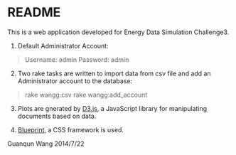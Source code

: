 # README

This is a web application developed for Energy Data Simulation Challenge3.

1. Default Administrator Account:
> Username: admin
> Password: admin

2. Two rake tasks are written to import data from csv file and add an Administrator account to the database:
> rake wangg:csv
> rake wangg:add_account

3. Plots are gnerated by [D3.js](http://d3js.org/), a JavaScript library for manipulating documents based on data.

4. [Blueprint](http://blueprintcss.org/), a CSS framework is used.


Guanqun Wang
2014/7/22
